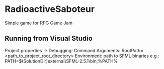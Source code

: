 # RadioactiveSaboteur
Simple game for RPG Game Jam


Running from Visual Studio
------------------------------------------------------------
Project properties -> Debugging:
  Command Arguments: RootPath=<path_to_project_root_directory>
  Environment: path to SFML binaries e.g.:
    PATH=$(SolutionDir)external\SFML-2.5.1\bin;%PATH%
